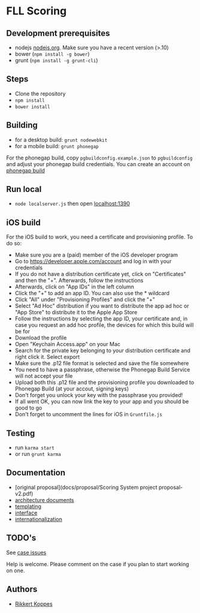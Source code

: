 FLL Scoring
=============

Development prerequisites
---------------

- nodejs [nodejs.org](http://nodejs.org). Make sure you have a recent version (>.10)
- bower (`npm install -g bower`)
- grunt (`npm install -g grunt-cli`)

Steps
------

- Clone the repository
- `npm install`
- `bower install`

Building
--------

- for a desktop build: `grunt nodewebkit`
- for a mobile build: `grunt phonegap`

For the phonegap build, copy `pgbuildconfig.example.json` to `pgbuildconfig` and adjust your phonegap build credentials. You can create an account on [phonegap build](http://build.phonegap.com/)

Run local
--------

- `node localserver.js` then open [localhost:1390](http://localhost:1390)

iOS build
-------
For the iOS build to work, you need a certificate and provisioning profile. To do so:
- Make sure you are a (paid) member of the iOS developer program
- Go to https://developer.apple.com/account and log in with your credentials
- If you do not have a distribution certificate yet, click on "Certificates" and then the "+". Afterwards, follow the instructions
- Afterwards, click on "App IDs" in the left column
- Click the "+" to add an app ID. You can also use the * wildcard
- Click "All" under "Provisioning Profiles" and click the "+"
- Select "Ad Hoc" distribution if you want to distribute the app ad hoc or "App Store" to distribute it to the Apple App Store
- Follow the instructions by selecting the app ID, your certificate and, in case you request an add hoc profile, the devices for which this build will be for
- Download the profile
- Open "Keychain Access.app" on your Mac
- Search for the private key belonging to your distribution certificate and right click it. Select export
- Make sure the .p12 file format is selected and save the file somewhere
- You need to have a passphrase, otherwise the Phonegap Build Service will not accept your file
- Upload both this .p12 file and the provisioning profile you downloaded to Phonegap Build (at your accout, signing keys)
- Don't forget you unlock your key with the passphrase you provided!
- If all went OK, you can now link the key to your app and you should be good to go
- Don't forget to uncomment the lines for iOS in `Gruntfile.js`

Testing
-------

- run `karma start`
- or run `grunt karma`

Documentation
-------------

- [original proposal](docs/proposal/Scoring System project proposal-v2.pdf)
- [architecture documents](docs/architecture/readme.md)
- [templating](docs/templating/readme.md)
- [interface](docs/user_interface/readme.md)
- [internationalization](docs/i18n/readme.md)

TODO's
--------

See [case issues](https://github.com/FirstLegoLeague/fllscoring/issues?direction=desc&labels=case&page=1&sort=updated&state=open)

Help is welcome. Please comment on the case if you plan to start working on one.

Authors
--------

- [Rikkert Koppes](mailto:rikkert@rikkertkoppes.com)
